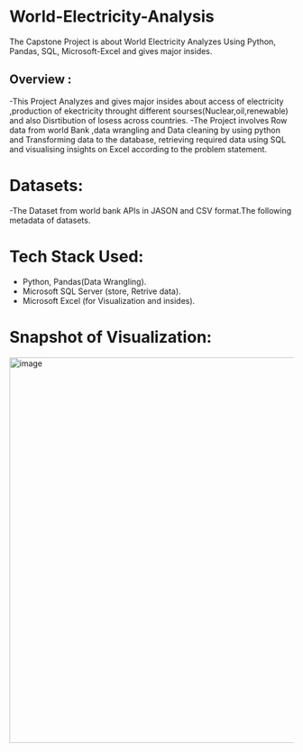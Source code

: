 # World-Electricity-Analysis
The Capstone Project is about World Electricity Analyzes Using Python, Pandas, SQL, Microsoft-Excel and gives major insides.
## Overview :
-This Project Analyzes and gives major insides about access of electricity ,production of ekectricity throught different sourses(Nuclear,oil,renewable) and also        Disrtibution of losess across countries.
-The Project involves Row data from world Bank ,data wrangling and Data cleaning by using python and Transforming data to the database, retrieving required data using  SQL and visualising insights on Excel according to the problem statement.

# Datasets:
-The Dataset from world bank APIs in JASON and CSV format.The following metadata of datasets.

# Tech Stack Used:
- Python, Pandas(Data Wrangling).
- Microsoft SQL Server (store, Retrive data).
- Microsoft Excel (for Visualization and insides).

# Snapshot of Visualization:
<img width="684" alt="image" src="https://user-images.githubusercontent.com/111861396/210594427-bbc1756b-0d01-480f-a830-7ae7648ef88a.png">
